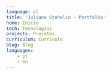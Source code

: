 ```yaml
---
language: pt
title: 'Juliana Stahelin - Portfólio'
home: Início
tech: Tecnologias
projects: Projetos
curriculum: Currículo
blog: Blog
languages: 
    - pt
    - en
---
```

